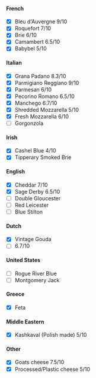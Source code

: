 #### French
- [x] Bleu d'Auvergne
	9/10
- [x] Roquefort
	7/10
- [x] Brie
	6/10
- [x] Camambert
	6.5/10
- [x] Babybel
	5/10
#### Italian
- [x] Grana Padano
	8.3/10
- [x] Parmigiano Reggiano
	9/10
- [x] Parmesan
	6/10
- [x] Pecorino Romano
	6.5/10
- [x] Manchego
	6.7/10
- [x] Shredded Mozzarella
	5/10
- [x] Fresh Mozzarella
	6/10
- [ ] Gorgonzola
#### Irish
- [x] Cashel Blue
	4/10
- [x] Tipperary Smoked Brie
#### English
- [x] Cheddar
	7/10
- [x] Sage Derby
	6.5/10
- [ ] Double Gloucester
- [ ] Red Leicester
- [ ] Blue Stilton
#### Dutch
- [x] Vintage Gouda
- [ ] 6.7/10
#### United States
- [ ] Rogue River Blue
- [ ] Montgomery Jack
#### Greece
- [x] Feta
#### Middle Eastern
- [x] Kashkaval (Polish made)
	5/10
#### Other
- [x] Goats cheese
	7.5/10
- [x] Processed/Plastic cheese
	5/10
